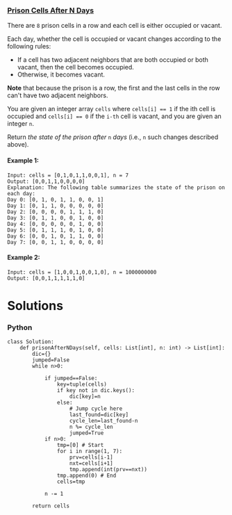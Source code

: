 ### [Prison Cells After N Days](https://leetcode.com/problems/prison-cells-after-n-days/) <br>

There are `8` prison cells in a row and each cell is either occupied or vacant.

Each day, whether the cell is occupied or vacant changes according to the following rules:

 - If a cell has two adjacent neighbors that are both occupied or both vacant, then the cell becomes occupied.
 - Otherwise, it becomes vacant.

**Note** that because the prison is a row, the first and the last cells in the row can't have two adjacent neighbors.

You are given an integer array `cells` where `cells[i] == 1` if the ith cell is occupied and `cells[i] == 0` if the `i-th` cell is vacant, and you are given an integer `n`.

Return *the state of the prison after* `n` *days* (i.e., `n` such changes described above).



#### Example 1:

```
Input: cells = [0,1,0,1,1,0,0,1], n = 7
Output: [0,0,1,1,0,0,0,0]
Explanation: The following table summarizes the state of the prison on each day:
Day 0: [0, 1, 0, 1, 1, 0, 0, 1]
Day 1: [0, 1, 1, 0, 0, 0, 0, 0]
Day 2: [0, 0, 0, 0, 1, 1, 1, 0]
Day 3: [0, 1, 1, 0, 0, 1, 0, 0]
Day 4: [0, 0, 0, 0, 0, 1, 0, 0]
Day 5: [0, 1, 1, 1, 0, 1, 0, 0]
Day 6: [0, 0, 1, 0, 1, 1, 0, 0]
Day 7: [0, 0, 1, 1, 0, 0, 0, 0]

```

#### Example 2:

```
Input: cells = [1,0,0,1,0,0,1,0], n = 1000000000
Output: [0,0,1,1,1,1,1,0]

```



# Solutions

### Python
```
class Solution:
    def prisonAfterNDays(self, cells: List[int], n: int) -> List[int]:
        dic={}
        jumped=False
        while n>0:
            
            if jumped==False:
                key=tuple(cells)
                if key not in dic.keys():
                    dic[key]=n
                else:
                    # Jump cycle here
                    last_found=dic[key]
                    cycle_len=last_found-n
                    n %= cycle_len
                    jumped=True
            if n>0:
                tmp=[0] # Start
                for i in range(1, 7):
                    prv=cells[i-1]
                    nxt=cells[i+1]
                    tmp.append(int(prv==nxt))
                tmp.append(0) # End
                cells=tmp
            
            n -= 1
        
        return cells

```
